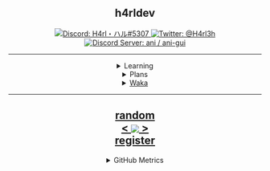 <!---
h4rldev/h4rldev is a ✨ special ✨ repository because its `README.md` (this file) appears on your GitHub profile.
You can click the Preview link to take a look at your changes.
--->

<h2 align="center">h4rldev</h2>

<p align="center">
    <a href="https://paste.gg/p/anonymous/542110b9ccda418689dd5030c04c2586/files/08ce1791991545649ab17ed728ff9d00/raw">
        <img src="https://img.shields.io/badge/Discord-H4rl・ハル%235307-darkgrey?style=for-the-badge"
        alt="Discord: H4rl・ハル#5307">
    </a>
    <a href="https://twitter.com/h4rl3h">
        <img src="https://img.shields.io/badge/Twitter-%40H4rl3h-blue?style=for-the-badge"
        alt="Twitter: @H4rl3h"/>
    </a>
    <br>
    <a href="https://discord.gg/bMWgD85MJ6">
        <img src="https://img.shields.io/badge/Discord%20Server-ani%20%2F%20ani--gui-darkgrey?style=for-the-badge"
        alt="Discord Server: ani / ani-gui">
    </a>
</p>

<hr>

<details align="center">
<summary align="center">Learning</summary>
    <a href="https://www.rust-lang.org/">
        <img src="https://skillicons.dev/icons?i=rust" alt="rust">
    </a>
    <a href="https://www.python.org/">
        <img src="https://skillicons.dev/icons?i=py" alt="Python">
    </a>
</details>

<details align="center">
<summary align="center">Plans</summary>
    <a href="https://en.wikipedia.org/wiki/C_Sharp_(programming_language)">![image](https://user-images.githubusercontent.com/98224660/220702577-aacedcf3-d661-4595-a0ef-0a6dc14f9f52.png)

        <img src="https://skillicons.dev/icons?i=cs" alt="C#">
    </a>
    <a href="https://www.cplusplus.com/">
        <img src="https://skillicons.dev/icons?i=cpp"
        alt="C++">
    </a>
    <a href="https://developer.mozilla.org/en-US/docs/Web/Javascript">
        <img src="https://skillicons.dev/icons?i=js" alt="Javascript">
    </a>
    <a href="https://java.com">
        <img src="https://skillicons.dev/icons?i=java" alt="Java">
    </a>
</details>

<details align="center">
<summary align="center">Waka</summary>

<!--START_SECTION:waka-->
![Code Time](http://img.shields.io/badge/Code%20Time-0%20secs-blue)

![Lines of code](https://img.shields.io/badge/From%20Hello%20World%20I%27ve%20Written-7.0%20thousand%20lines%20of%20code-blue)

**🐱 My GitHub Data** 

> 📦 11.0 kB Used in GitHub's Storage 
 > 
> 🏆 49 Contributions in the Year 2023
 > 
> 🚫 Not Opted to Hire
 > 
> 📜 22 Public Repositories 
 > 
> 🔑 2 Private Repositories 
 > 
📊 **This Week I Spent My Time On** 

```text
💬 Programming Languages: 
Python                   0 secs              █████████████████████████   100.00 % 

🔥 Editors: 
VS Code                  0 secs              █████████████████████████   100.00 % 

🐱‍💻 Projects: 
school-progaming-projects0 secs              █████████████████████████   100.00 % 

💻 Operating System: 
WSL                      0 secs              █████████████████████████   100.00 % 
```


<!--END_SECTION:waka-->
</details>

<hr>

<h2 align="center">
    <a href=https://octo-ring.com/p/h4rldev/random>
           random
    </a>
    <br>
    <a href="https://octo-ring.com/p/h4rldev/prev">
        <
    </a>
    <a href="https://octo-ring.com/">
        <img align="center" src="https://media.discordapp.net/attachments/856404208445292545/995328704580431962/octa.png"
        height="150px">
    </a>
    <a href="https://octo-ring.com/p/h4rldev/next">
        >
    </a>
    <br>
    <a href="https://octo-ring/register">
           register
    </a>
</h2>

<details align="center">
<summary align="center">GitHub Metrics</summary>
<img src= "./github-metrics.svg">
</details>
